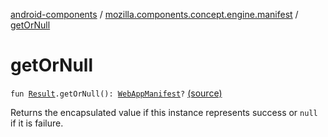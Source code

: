 [android-components](../index.md) / [mozilla.components.concept.engine.manifest](index.md) / [getOrNull](./get-or-null.md)

# getOrNull

`fun `[`Result`](-web-app-manifest-parser/-result/index.md)`.getOrNull(): `[`WebAppManifest`](-web-app-manifest/index.md)`?` [(source)](https://github.com/mozilla-mobile/android-components/blob/master/components/concept/engine/src/main/java/mozilla/components/concept/engine/manifest/WebAppManifestParser.kt#L119)

Returns the encapsulated value if this instance represents success or `null` if it is failure.

